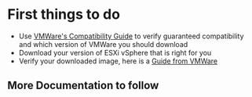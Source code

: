 # First things to do  
- Use [VMWare's Compatibility Guide](https://www.vmware.com/resources/compatibility/search.php) to verify guaranteed compatibility and which version of VMWare you should download  
- Download your version of ESXi vSphere that is right for you
- Verify your downloaded image, here is a [Guide from VMWare](https://www.vmware.com/download/cryptographichashes.html)

## More Documentation to follow

